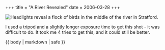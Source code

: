 +++
title = "A River Revealed"
date = 2006-03-28
+++

![Headlights reveal a flock of birds in the middle of the river in Stratford.](/photos/ARiverRevealed.jpg)

I used a tripod and a slightly longer exposure time to get this shot - it was difficult to do. It took me 4 tries to get this, and it could still be better.
<div class="column {%if class %}{{ class }}{% endif %}">
    {{ body | markdown | safe }}
</div>
